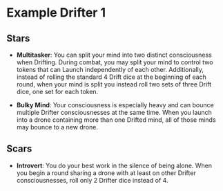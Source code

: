 # Example Drifter 1

## Stars

- **Multitasker**: You can split your mind into two distinct consciousness when Drifting. During combat, you may split your mind to control two tokens that can Launch independently of each other. Additionally, instead of rolling the standard 4 Drift dice at the beginning of each round, when your mind is split you instead roll two sets of three Drift dice, one set for each token.

- **Bulky Mind**: Your consciousness is especially heavy and can bounce multiple Drifter consciousnesses at the same time. When you launch into a drone containing more than one Drifted  mind, all of those minds may bounce to a new drone.

## Scars

- **Introvert**: You do your best work in the silence of being alone. When you begin a round sharing a drone with at least on other Drifter consciousnesses, roll only 2 Drifter dice instead of 4.


